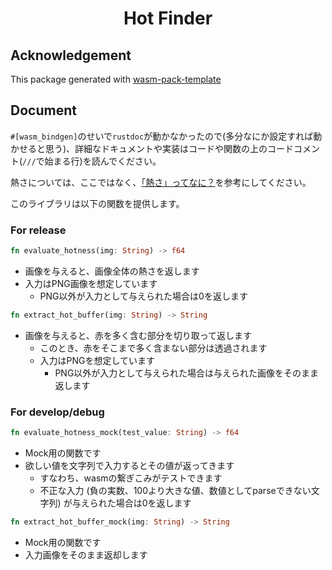 <div align="center">
<h1><strong>Hot Finder</strong></h1>
</div>

## Acknowledgement

This package generated with [wasm-pack-template](https://github.com/rustwasm/wasm-pack-template)

## Document

`#[wasm_bindgen]`のせいで`rustdoc`が動かなかったので(多分なにか設定すれば動かせると思う)、詳細なドキュメントや実装はコードや関数の上のコードコメント(`///`で始まる行)を読んでください。

熱さについては、ここではなく、[「熱さ」ってなに？](https://github.com/p2hacks2023/pre-06/issues/7)を参考にしてください。

このライブラリは以下の関数を提供します。

### For release

```rust
fn evaluate_hotness(img: String) -> f64
```

- 画像を与えると、画像全体の熱さを返します
- 入力はPNG画像を想定しています
  - PNG以外が入力として与えられた場合は0を返します

```rust
fn extract_hot_buffer(img: String) -> String
```

- 画像を与えると、赤を多く含む部分を切り取って返します
  - このとき、赤をそこまで多く含まない部分は透過されます
  - 入力はPNGを想定しています
    - PNG以外が入力として与えられた場合は与えられた画像をそのまま返します

### For develop/debug

```rust
fn evaluate_hotness_mock(test_value: String) -> f64
```

- Mock用の関数です
- 欲しい値を文字列で入力するとその値が返ってきます
  - すなわち、wasmの繋ぎこみがテストできます
  - 不正な入力 (負の実数、100より大きな値、数値としてparseできない文字列) が与えられた場合は0を返します

```rust
fn extract_hot_buffer_mock(img: String) -> String
```

- Mock用の関数です
- 入力画像をそのまま返却します
